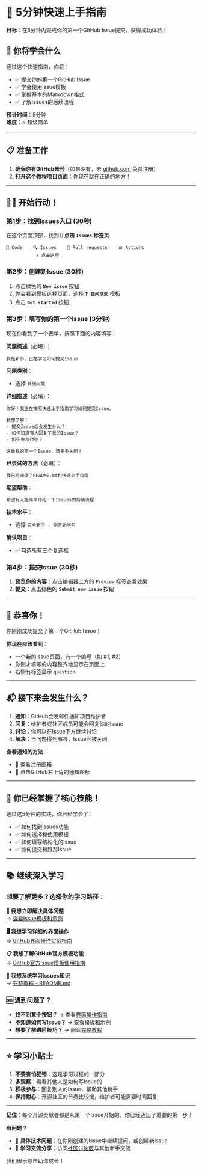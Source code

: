 # 🚀 5分钟快速上手指南

**目标**：在5分钟内完成你的第一个GitHub Issue提交，获得成功体验！

## 🎯 你将学会什么

通过这个快速指南，你将：
- ✅ 提交你的第一个GitHub Issue
- ✅ 学会使用Issue模板
- ✅ 掌握基本的Markdown格式
- ✅ 了解Issues的后续流程

**预计时间**：5分钟  
**难度**：⭐ 超级简单

---

## 📋 准备工作

1. **确保你有GitHub账号**（如果没有，去 [github.com](https://github.com) 免费注册）
2. **打开这个教程项目页面**：你现在就在正确的地方！

---

## 🏃‍♂️ 开始行动！

### 第1步：找到Issues入口 (30秒)

在这个页面顶部，找到并**点击 `Issues` 标签页**

```
📁 Code    🔍 Issues    🔄 Pull requests    📊 Actions
           ↑ 点击这里
```

### 第2步：创建新Issue (30秒)

1. 点击绿色的 **`New issue`** 按钮
2. 你会看到模板选择页面，选择 **`❓ 提问求助`** 模板
3. 点击 **`Get started`** 按钮

### 第3步：填写你的第一个Issue (3分钟)

现在你看到了一个表单，按照下面的内容填写：

**问题概述**（必填）：
```
我是新手，正在学习如何提交Issue
```

**问题类别**：
- 选择 `其他问题`

**详细描述**（必填）：
```
你好！我正在按照快速上手指南学习如何提交Issue。

我想了解：
- 提交Issue后会发生什么？
- 如何知道有人回复了我的Issue？
- 如何参与讨论？

这是我的第一个Issue，请多多关照！
```

**已尝试的方法**（必填）：
```
我已经阅读了README.md和快速上手指南
```

**期望帮助**：
```
希望有人能简单介绍一下Issues的后续流程
```

**技术水平**：
- 选择 `完全新手 - 刚开始学习`

**确认项目**：
- ✅ 勾选所有三个复选框

### 第4步：提交Issue (30秒)

1. **预览你的内容**：点击编辑器上方的 `Preview` 标签查看效果
2. **提交**：点击绿色的 **`Submit new issue`** 按钮

---

## 🎉 恭喜你！

你刚刚成功提交了第一个GitHub Issue！

**你现在应该看到：**
- 一个新的Issue页面，有一个编号（如 #1, #2）
- 你刚才填写的内容整齐地显示在页面上
- 右侧有标签显示 `question`

---

## 📬 接下来会发生什么？

1. **通知**：GitHub会发邮件通知项目维护者
2. **回复**：维护者或社区成员可能会回复你的Issue
3. **讨论**：你可以在Issue下方继续讨论
4. **解决**：当问题得到解答，Issue会被关闭

**查看通知的方法：**
- 📧 查看注册邮箱
- 🔔 点击GitHub右上角的通知图标

---

## 🎯 你已经掌握了核心技能！

通过这5分钟的实践，你已经学会了：
- ✅ 如何找到Issues功能
- ✅ 如何选择和使用模板  
- ✅ 如何填写结构化的Issue
- ✅ 如何提交和跟踪Issue

---

## 📚 继续深入学习

### 想要了解更多？选择你的学习路径：

**🎯 我想立即解决具体问题**  
→ [查看Issue模板和示例](./issue-templates.md)

**🖥️ 我想学习详细的界面操作**  
→ [GitHub界面操作实战指南](./github-operation-guide.md)

**📋 我想了解GitHub官方模板功能**  
→ [GitHub官方Issue模板使用指南](./github-issue-templates.md)

**📖 我想系统学习Issues知识**  
→ [完整教程 - README.md](./README.md)

### 🆘 遇到问题了？

- **找不到某个按钮？** → 查看[界面操作指南](./github-operation-guide.md)
- **不知道如何写Issue？** → 查看[模板和示例](./issue-templates.md)
- **想要了解进阶技巧？** → 阅读[完整教程](./README.md)

---

## ⭐ 学习小贴士

1. **不要害怕犯错**：这是学习过程的一部分
2. **多观察**：看看其他人是如何写Issue的
3. **积极参与**：回复别人的Issue，帮助其他新手
4. **保持耐心**：开源社区的节奏比较慢，维护者可能需要时间回复

---

**记住**：每个开源贡献者都是从第一个Issue开始的。你已经迈出了重要的第一步！

**有问题？**
- 🐛 **具体技术问题**：在你刚创建的Issue中继续提问，或创建新Issue
- 💬 **学习交流分享**：访问[社区讨论区](https://github.com/Galaxy-0/githubIssuesFresh/discussions)与其他新手交流

我们很乐意帮助你成长！